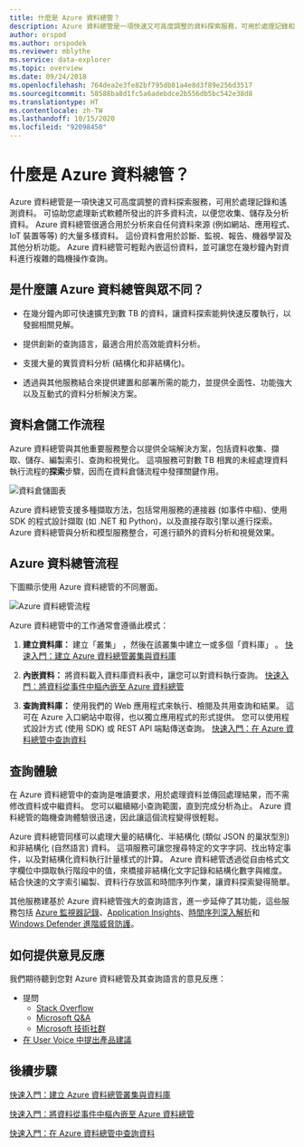 ```yaml
---
title: 什麼是 Azure 資料總管？
description: Azure 資料總管是一項快速又可高度調整的資料探索服務，可用於處理記錄和遙測資料。
author: orspod
ms.author: orspodek
ms.reviewer: mblythe
ms.service: data-explorer
ms.topic: overview
ms.date: 09/24/2018
ms.openlocfilehash: 764dea2e3fe82bf795db81a4e8d3f89e256d3517
ms.sourcegitcommit: 58588ba8d1fc5a6adebdce2b556db5bc542e38d8
ms.translationtype: HT
ms.contentlocale: zh-TW
ms.lasthandoff: 10/15/2020
ms.locfileid: "92098450"
---
```

# <a name="what-is-azure-data-explorer"></a>什麼是 Azure 資料總管？

Azure 資料總管是一項快速又可高度調整的資料探索服務，可用於處理記錄和遙測資料。 可協助您處理新式軟體所發出的許多資料流，以便您收集、儲存及分析資料。 Azure 資料總管很適合用於分析來自任何資料來源 (例如網站、應用程式、IoT 裝置等等) 的大量多樣資料。 這份資料會用於診斷、監視、報告、機器學習及其他分析功能。 Azure 資料總管可輕鬆內嵌這份資料，並可讓您在幾秒鐘內對資料進行複雜的臨機操作查詢。

## <a name="what-makes-azure-data-explorer-unique"></a>是什麼讓 Azure 資料總管與眾不同？

* 在幾分鐘內即可快速擴充到數 TB 的資料，讓資料探索能夠快速反覆執行，以發掘相關見解。

* 提供創新的查詢語言，最適合用於高效能資料分析。

* 支援大量的異質資料分析 (結構化和非結構化)。

* 透過與其他服務結合來提供建置和部署所需的能力，並提供全面性、功能強大以及互動式的資料分析解決方案。

## <a name="data-warehousing-workflow"></a>資料倉儲工作流程

Azure 資料總管與其他重要服務整合以提供全端解決方案，包括資料收集、擷取、儲存、編製索引、查詢和視覺化。 這項服務可對數 TB 相異的未經處理資料執行流程的**探索**步驟，因而在資料倉儲流程中發揮關鍵作用。

![資料倉儲圖表](media/data-explorer-overview/data-warehouse.png)

Azure 資料總管支援多種擷取方法，包括常用服務的連接器 (如事件中樞)、使用 SDK 的程式設計擷取 (如 .NET 和 Python)，以及直接存取引擎以進行探索。 Azure 資料總管與分析和模型服務整合，可進行額外的資料分析和視覺效果。

## <a name="azure-data-explorer-flow"></a>Azure 資料總管流程

下圖顯示使用 Azure 資料總管的不同層面。

![Azure 資料總管流程](media/data-explorer-overview/workflow.png)

Azure 資料總管中的工作通常會遵循此模式：

1. **建立資料庫：** 建立「叢集」  ，然後在該叢集中建立一或多個「資料庫」  。 [快速入門：建立 Azure 資料總管叢集與資料庫](create-cluster-database-portal.md)

1. **內嵌資料：** 將資料載入資料庫資料表中，讓您可以對資料執行查詢。 [快速入門：將資料從事件中樞內嵌至 Azure 資料總管](ingest-data-event-hub.md)

1. **查詢資料庫：** 使用我們的 Web 應用程式來執行、檢閱及共用查詢和結果。 這可在 Azure 入口網站中取得，也以獨立應用程式的形式提供。 您可以使用程式設計方式 (使用 SDK) 或 REST API 端點傳送查詢。 [快速入門：在 Azure 資料總管中查詢資料](web-query-data.md)

## <a name="query-experience"></a>查詢體驗

在 Azure 資料總管中的查詢是唯讀要求，用於處理資料並傳回處理結果，而不需修改資料或中繼資料。 您可以繼續縮小查詢範圍，直到完成分析為止。 Azure 資料總管的臨機查詢體驗很迅速，因此讓這個流程變得很輕鬆。

Azure 資料總管同樣可以處理大量的結構化、半結構化 (類似 JSON 的巢狀型別) 和非結構化 (自然語言) 資料。 這項服務可讓您搜尋特定的文字字詞、找出特定事件，以及對結構化資料執行計量樣式的計算。 Azure 資料總管透過從自由格式文字欄位中擷取執行階段中的值，來橋接非結構化文字記錄和結構化數字與維度。 結合快速的文字索引編製、資料行存放區和時間序列作業，讓資料探索變得簡單。

其他服務建基於 Azure 資料總管強大的查詢語言，進一步延伸了其功能，這些服務包括 [Azure 監視器記錄](/azure/log-analytics/)、[Application Insights](/azure/application-insights/)、[時間序列深入解析](/azure/time-series-insights/)和 [Windows Defender 進階威脅防護](/windows/security/threat-protection/windows-defender-atp/windows-defender-advanced-threat-protection/)。

## <a name="how-to-provide-feedback"></a>如何提供意見反應

我們期待聽到您對 Azure 資料總管及其查詢語言的意見反應：

* 提問
  * [Stack Overflow](https://stackoverflow.com/questions/tagged/azure-data-explorer)
  * [Microsoft Q&A](https://docs.microsoft.com/answers/topics/azure-data-explorer.html)
  * [Microsoft 技術社群](https://techcommunity.microsoft.com/t5/Azure-Data-Explorer/bd-p/Kusto)
* [在 User Voice 中提出產品建議](https://aka.ms/AzureDataExplorer.UserVoice)

## <a name="next-steps"></a>後續步驟

[快速入門：建立 Azure 資料總管叢集與資料庫](create-cluster-database-portal.md)

[快速入門：將資料從事件中樞內嵌至 Azure 資料總管](ingest-data-event-hub.md)

[快速入門：在 Azure 資料總管中查詢資料](web-query-data.md)
